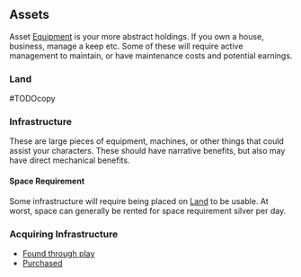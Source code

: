 ## Assets
Asset [Equipment](Equipment) is your more abstract holdings. If you own a house, business, manage a keep etc. Some of these will require active management to maintain, or have maintenance costs and potential earnings. 

### Land
#TODOcopy 

### Infrastructure
These are large pieces of equipment, machines, or other things that could assist your characters. These should have narrative benefits, but also may have direct mechanical benefits.

#### Space Requirement
Some infrastructure will require being placed on [Land](#Land) to be usable. At worst, space can generally be rented for space requirement silver per day.

### Acquiring Infrastructure
* [Found through play](Equipment#Looting)
* [Purchased](Example-Infrastructure)



